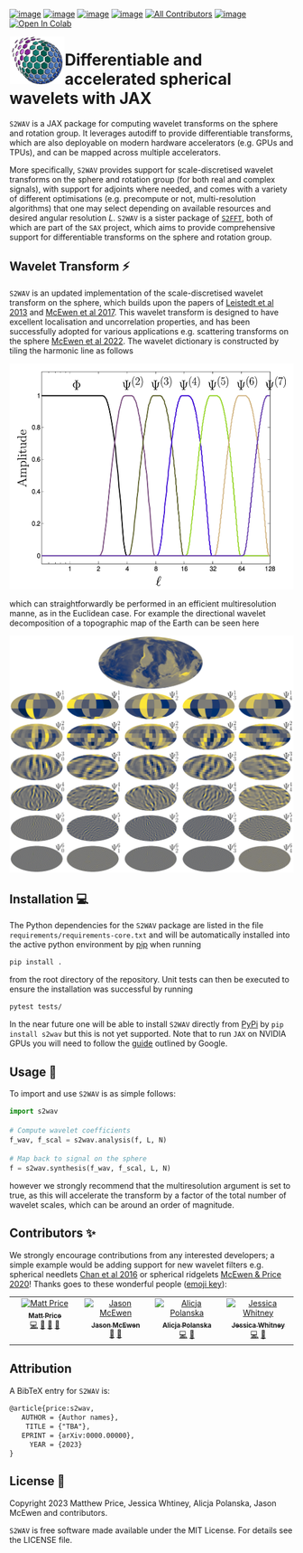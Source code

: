 [![image](https://github.com/astro-informatics/s2wav/actions/workflows/tests.yml/badge.svg?branch=main)](https://github.com/astro-informatics/s2wav/actions/workflows/tests.yml)
[![image](https://codecov.io/gh/astro-informatics/s2wav/branch/main/graph/badge.svg?token=ZES6J4K3KZ)](https://codecov.io/gh/astro-informatics/s2wav)
[![image](https://img.shields.io/badge/License-MIT-yellow.svg)](https://opensource.org/licenses/MIT)
[![image](http://img.shields.io/badge/arXiv-xxxx.xxxxx-orange.svg?style=flat)](https://arxiv.org/abs/xxxx.xxxxx) <!-- ALL-CONTRIBUTORS-BADGE:START - Do not remove or modify this section -->
[![All Contributors](https://img.shields.io/badge/all_contributors-4-orange.svg?style=flat-square)](#contributors-) <!-- ALL-CONTRIBUTORS-BADGE:END --> 
[![image](https://img.shields.io/badge/code%20style-black-000000.svg)](https://github.com/psf/black)
[![Open In Colab](https://colab.research.google.com/assets/colab-badge.svg)](https://colab.research.google.com/drive/15E64EAQ7TIp2a3cCoXtnNgf7Ud9MYjVq?usp=sharing)

<img align="left" height="85" width="98" src="./docs/assets/sax_logo.png">

# Differentiable and accelerated spherical wavelets with JAX

`S2WAV` is a JAX package for computing wavelet transforms on the sphere
and rotation group. It leverages autodiff to provide differentiable
transforms, which are also deployable on modern hardware accelerators
(e.g. GPUs and TPUs), and can be mapped across multiple accelerators.

More specifically, `S2WAV` provides support for scale-discretised
wavelet transforms on the sphere and rotation group (for both real and
complex signals), with support for adjoints where needed, and comes with
a variety of different optimisations (e.g. precompute or not,
multi-resolution algorithms) that one may select depending on available
resources and desired angular resolution $L$. `S2WAV` is a sister package of [`S2FFT`](https://github.com/astro-informatics/s2fft), both of which are part of the `SAX` project, which aims to provide comprehensive support for differentiable transforms on the sphere and rotation group.

## Wavelet Transform :zap: 
`S2WAV` is an updated implementation of the scale-discretised wavelet transform on the sphere, which builds upon the papers of [Leistedt et al 2013](https://arxiv.org/abs/1211.1680) and [McEwen et al 2017](https://arxiv.org/abs/1509.06749). This wavelet transform is designed to have excellent localisation and uncorrelation properties, and has been successfully adopted for various applications e.g. scattering transforms on the sphere [McEwen et al 2022](https://arxiv.org/pdf/2102.02828.pdf). The wavelet dictionary is constructed by tiling the harmonic line as follows

<img src="./docs/assets/figures/wavelet_tiling.png" alt= “” width="600" height="400">

which can straightforwardly be performed in an efficient multiresolution manne, as in the Euclidean case. For example the directional wavelet decomposition of a topographic map of the Earth can be seen here

![image](./docs/assets/figures/wavelet_decomposition.png)

## Installation :computer:

The Python dependencies for the `S2WAV` package are listed in the file
`requirements/requirements-core.txt` and will be automatically installed
into the active python environment by [pip](https://pypi.org) when running

``` bash
pip install .        
```

from the root directory of the repository. Unit tests can then be
executed to ensure the installation was successful by running

``` bash
pytest tests/
```

In the near future one will be able to install `S2WAV` directly from
[PyPi](https://pypi.org) by `pip install s2wav` but this is not yet supported.
Note that to run `JAX` on NVIDIA GPUs you will need to follow the
[guide](https://github.com/google/jax#installation) outlined by Google.

## Usage :rocket:

To import and use `S2WAV` is as simple follows:

``` python
import s2wav 

# Compute wavelet coefficients
f_wav, f_scal = s2wav.analysis(f, L, N)

# Map back to signal on the sphere 
f = s2wav.synthesis(f_wav, f_scal, L, N)
```
however we strongly recommend that the multiresolution argument is set to true, as this will accelerate the transform by a factor of the total number of wavelet scales, which can be around an order of magnitude.

## Contributors ✨
We strongly encourage contributions from any interested developers; a
simple example would be adding support for new wavelet filters e.g. spherical needlets 
[Chan et al 2016](https://arxiv.org/abs/1511.05578) or spherical ridgelets 
[McEwen & Price 2020](https://arxiv.org/pdf/1510.01595.pdf)! Thanks goes to these wonderful people ([emoji
key](https://allcontributors.org/docs/en/emoji-key)):

<!-- ALL-CONTRIBUTORS-LIST:START - Do not remove or modify this section -->
<!-- prettier-ignore-start -->
<!-- markdownlint-disable -->
<table>
  <tbody>
    <tr>
      <td align="center" valign="top" width="14.28%"><a href="https://cosmomatt.github.io"><img src="https://avatars.githubusercontent.com/u/32554533?v=4?s=100" width="100px;" alt="Matt Price"/><br /><sub><b>Matt Price</b></sub></a><br /><a href="https://github.com/astro-informatics/s2wav/commits?author=CosmoMatt" title="Code">💻</a> <a href="https://github.com/astro-informatics/s2wav/pulls?q=is%3Apr+reviewed-by%3ACosmoMatt" title="Reviewed Pull Requests">👀</a> <a href="https://github.com/astro-informatics/s2wav/commits?author=CosmoMatt" title="Documentation">📖</a> <a href="#design-CosmoMatt" title="Design">🎨</a></td>
      <td align="center" valign="top" width="14.28%"><a href="http://www.jasonmcewen.org"><img src="https://avatars.githubusercontent.com/u/3181701?v=4?s=100" width="100px;" alt="Jason McEwen "/><br /><sub><b>Jason McEwen </b></sub></a><br /><a href="https://github.com/astro-informatics/s2wav/pulls?q=is%3Apr+reviewed-by%3Ajasonmcewen" title="Reviewed Pull Requests">👀</a> <a href="#design-jasonmcewen" title="Design">🎨</a></td>
      <td align="center" valign="top" width="14.28%"><a href="https://alicjaap.github.io/"><img src="https://avatars.githubusercontent.com/u/114654380?v=4?s=100" width="100px;" alt="Alicja Polanska"/><br /><sub><b>Alicja Polanska</b></sub></a><br /><a href="https://github.com/astro-informatics/s2wav/commits?author=alicjapolanska" title="Code">💻</a> <a href="https://github.com/astro-informatics/s2wav/pulls?q=is%3Apr+reviewed-by%3Aalicjapolanska" title="Reviewed Pull Requests">👀</a></td>
      <td align="center" valign="top" width="14.28%"><a href="https://github.com/JessWhitney"><img src="https://avatars.githubusercontent.com/u/115358717?v=4?s=100" width="100px;" alt="Jessica Whitney"/><br /><sub><b>Jessica Whitney</b></sub></a><br /><a href="https://github.com/astro-informatics/s2wav/commits?author=JessWhitney" title="Code">💻</a> <a href="https://github.com/astro-informatics/s2wav/pulls?q=is%3Apr+reviewed-by%3AJessWhitney" title="Reviewed Pull Requests">👀</a></td>
    </tr>
  </tbody>
</table>

<!-- markdownlint-restore -->
<!-- prettier-ignore-end -->

<!-- ALL-CONTRIBUTORS-LIST:END -->

## Attribution

A BibTeX entry for `S2WAV` is:

``` 
@article{price:s2wav, 
   AUTHOR = {Author names},
    TITLE = {"TBA"},
   EPRINT = {arXiv:0000.00000},
     YEAR = {2023}
}
```

## License :memo:

Copyright 2023 Matthew Price, Jessica Whtiney, Alicja Polanska, Jason
McEwen and contributors.

`S2WAV` is free software made available under the MIT License. For
details see the LICENSE file.
